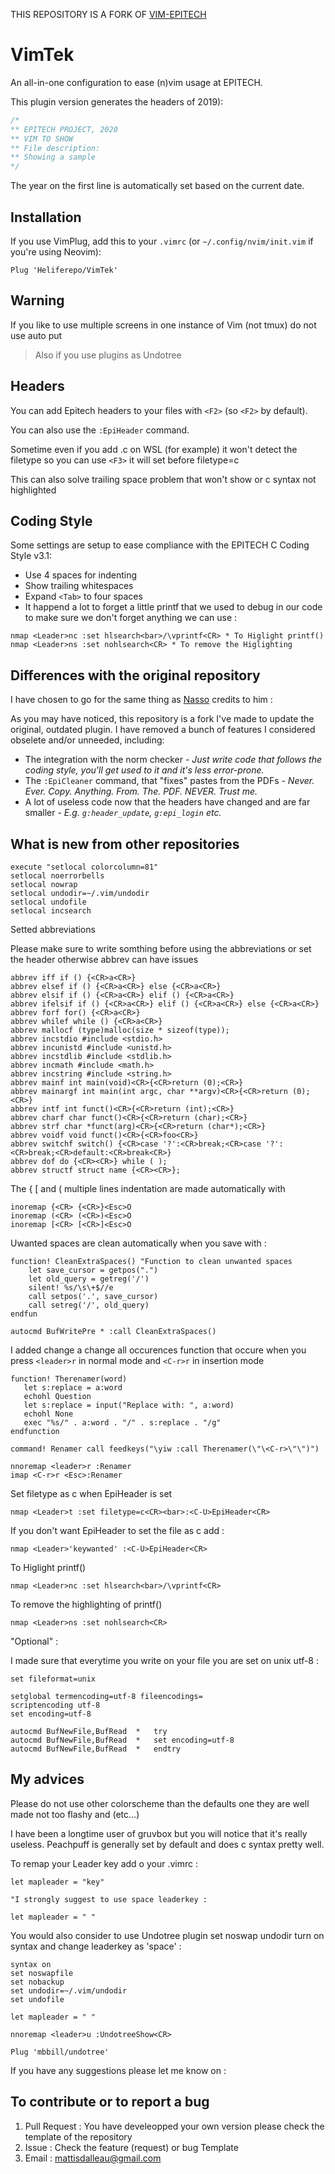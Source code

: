 THIS REPOSITORY IS A FORK OF [VIM-EPITECH](https://github.com/Le-Bit/vim-epitech)

VimTek
===========

An all-in-one configuration to ease (n)vim usage at EPITECH.

This plugin version generates the headers of 2019):

```c
/*
** EPITECH PROJECT, 2020
** VIM TO SHOW
** File description:
** Showing a sample
*/
```

The year on the first line is automatically set based on the current date.

## Installation

If you use VimPlug, add this to your `.vimrc` (or `~/.config/nvim/init.vim` if
you're using Neovim):
```vim
Plug 'Heliferepo/VimTek'
```

## Warning

If you like to use multiple screens in one instance of Vim (not tmux) do not use auto put
> Also if you use plugins as Undotree 

## Headers

You can add Epitech headers to your files with `<F2>` (so `<F2>` by default).

You can also use the `:EpiHeader` command.

Sometime even if you add .c on WSL (for example) it won't detect the filetype so you can use `<F3>` it will set before filetype=c

This can also solve trailing space problem that won't show or c syntax not highlighted

## Coding Style

Some settings are setup to ease compliance with the EPITECH C Coding Style v3.1:
- Use 4 spaces for indenting
- Show trailing whitespaces
- Expand `<Tab>` to four spaces
- It happend a lot to forget a little printf that we used to debug in our code to make sure we don't forget anything we can use :

```vim
nmap <Leader>nc :set hlsearch<bar>/\vprintf<CR> * To Higlight printf()
nmap <Leader>ns :set nohlsearch<CR> * To remove the Higlighting
```

## Differences with the original repository

I have chosen to go for the same thing as [Nasso](https://github.com/nasso) credits to him :

As you may have noticed, this repository is a fork I've made to update the
original, outdated plugin. I have removed a bunch of features I considered
obselete and/or unneeded, including:
- The integration with the norm checker - _Just write code that follows the
coding style, you'll get used to it and it's less error-prone._
- The `:EpiCleaner` command, that "fixes" pastes from the PDFs - _Never. Ever.
Copy. Anything. From. The. PDF. NEVER. Trust me._
- A lot of useless code now that the headers have changed and are far smaller -
_E.g. `g:header_update`, `g:epi_login` etc._

## What is new from other repositories

```vim
execute "setlocal colorcolumn=81"
setlocal noerrorbells
setlocal nowrap
setlocal undodir=~/.vim/undodir
setlocal undofile
setlocal incsearch
```
Setted abbreviations

Please make sure to write somthing before using the abbreviations or set the header otherwise abbrev can have issues

```vim
abbrev iff if () {<CR>a<CR>}
abbrev elsef if () {<CR>a<CR>} else {<CR>a<CR>}
abbrev elsif if () {<CR>a<CR>} elif () {<CR>a<CR>}
abbrev ifelsif if () {<CR>a<CR>} elif () {<CR>a<CR>} else {<CR>a<CR>}
abbrev forf for() {<CR>a<CR>}
abbrev whilef while () {<CR>a<CR>}
abbrev mallocf (type)malloc(size * sizeof(type));
abbrev incstdio #include <stdio.h>
abbrev incunistd #include <unistd.h>
abbrev incstdlib #include <stdlib.h>
abbrev incmath #include <math.h>
abbrev incstring #include <string.h>
abbrev mainf int main(void)<CR>{<CR>return (0);<CR>}
abbrev mainargf int main(int argc, char **argv)<CR>{<CR>return (0);<CR>}
abbrev intf int funct()<CR>{<CR>return (int);<CR>}
abbrev charf char funct()<CR>{<CR>return (char);<CR>}
abbrev strf char *funct(arg)<CR>{<CR>return (char*);<CR>}
abbrev voidf void funct()<CR>{<CR>foo<CR>}
abbrev switchf switch() {<CR>case '?':<CR>break;<CR>case '?':<CR>break;<CR>default:<CR>break<CR>}
abbrev dof do {<CR><CR>} while ( );
abbrev structf struct name {<CR><CR>};
```

The  { \[ and ( multiple lines indentation are made automatically with 

```vim
inoremap {<CR> {<CR>}<Esc>O
inoremap (<CR> (<CR>)<Esc>O
inoremap [<CR> [<CR>]<Esc>O
```

Uwanted spaces are clean automatically when you save with : 
```vim
function! CleanExtraSpaces() "Function to clean unwanted spaces
    let save_cursor = getpos(".")
    let old_query = getreg('/')
    silent! %s/\s\+$//e
    call setpos('.', save_cursor)
    call setreg('/', old_query)
endfun

autocmd BufWritePre * :call CleanExtraSpaces()
```

I added change a change all occurences function that occure when you press `<leader>r` in normal mode and `<C-r>r` in insertion mode
```vim
function! Therenamer(word)
   let s:replace = a:word
   echohl Question
   let s:replace = input("Replace with: ", a:word)
   echohl None
   exec "%s/" . a:word . "/" . s:replace . "/g"
endfunction

command! Renamer call feedkeys("\yiw :call Therenamer(\"\<C-r>\"\")")

nnoremap <leader>r :Renamer
imap <C-r>r <Esc>:Renamer
```

Set filetype as c when EpiHeader is set
```vim
nmap <Leader>t :set filetype=c<CR><bar>:<C-U>EpiHeader<CR>
``` 

If you don't want EpiHeader to set the file as c add :
```vim
nmap <Leader>'keywanted' :<C-U>EpiHeader<CR>
```
To Higlight printf()
```vim
nmap <Leader>nc :set hlsearch<bar>/\vprintf<CR>
```
To remove the highlighting of printf()
```vim
nmap <Leader>ns :set nohlsearch<CR>
```

"Optional" :

I made sure that everytime you write on your file you are set on unix utf-8 :

```vim
set fileformat=unix

setglobal termencoding=utf-8 fileencodings=
scriptencoding utf-8
set encoding=utf-8

autocmd BufNewFile,BufRead  *   try
autocmd BufNewFile,BufRead  *   set encoding=utf-8
autocmd BufNewFile,BufRead  *   endtry
```

## My advices

Please do not use other colorscheme than the defaults one they are well made not too flashy and (etc...)

I have been a longtime user of gruvbox but you will notice that it's really useless. Peachpuff is generally set by default and does c syntax pretty well.

To remap your Leader key add o your .vimrc :

```vim
let mapleader = "key"

"I strongly suggest to use space leaderkey :

let mapleader = " "
```


You would also consider to use Undotree plugin set noswap undodir turn on syntax and change leaderkey as 'space' :

```vim
syntax on
set noswapfile
set nobackup
set undodir=~/.vim/undodir
set undofile

let mapleader = " "

nnoremap <leader>u :UndotreeShow<CR>

Plug 'mbbill/undotree'
```
If you have any suggestions please let me know on :


## To contribute or to report a bug

1. Pull Request : You have develeopped your own version please check the template of the repository
2. Issue : Check the feature (request) or bug Template
3. Email : mattisdalleau@gmail.com
